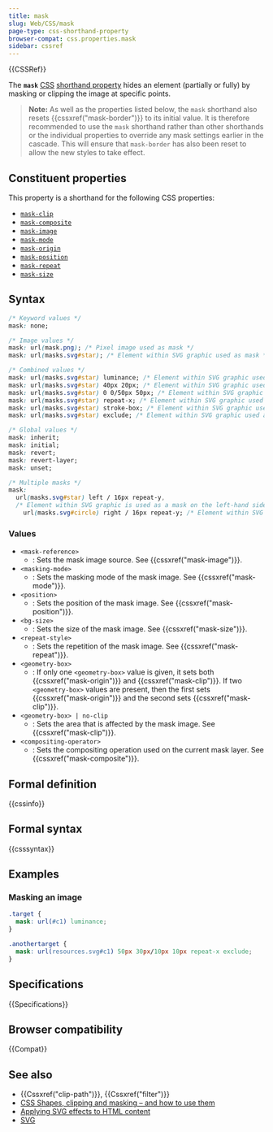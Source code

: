 ```yaml
---
title: mask
slug: Web/CSS/mask
page-type: css-shorthand-property
browser-compat: css.properties.mask
sidebar: cssref
---
```


{{CSSRef}}

The **`mask`** [CSS](/en-US/docs/Web/CSS) [shorthand property](/en-US/docs/Web/CSS/Shorthand_properties) hides an element (partially or fully) by masking or clipping the image at specific points.

> **Note:** As well as the properties listed below, the `mask` shorthand also resets {{cssxref("mask-border")}} to its initial value. It is therefore recommended to use the `mask` shorthand rather than other shorthands or the individual properties to override any mask settings earlier in the cascade. This will ensure that `mask-border` has also been reset to allow the new styles to take effect.

## Constituent properties

This property is a shorthand for the following CSS properties:

- [`mask-clip`](/en-US/docs/Web/CSS/mask-clip)
- [`mask-composite`](/en-US/docs/Web/CSS/mask-composite)
- [`mask-image`](/en-US/docs/Web/CSS/mask-image)
- [`mask-mode`](/en-US/docs/Web/CSS/mask-mode)
- [`mask-origin`](/en-US/docs/Web/CSS/mask-origin)
- [`mask-position`](/en-US/docs/Web/CSS/mask-position)
- [`mask-repeat`](/en-US/docs/Web/CSS/mask-repeat)
- [`mask-size`](/en-US/docs/Web/CSS/mask-size)

## Syntax

```css
/* Keyword values */
mask: none;

/* Image values */
mask: url(mask.png); /* Pixel image used as mask */
mask: url(masks.svg#star); /* Element within SVG graphic used as mask */

/* Combined values */
mask: url(masks.svg#star) luminance; /* Element within SVG graphic used as luminance mask */
mask: url(masks.svg#star) 40px 20px; /* Element within SVG graphic used as mask positioned 40px from the top and 20px from the left */
mask: url(masks.svg#star) 0 0/50px 50px; /* Element within SVG graphic used as mask with a width and height of 50px */
mask: url(masks.svg#star) repeat-x; /* Element within SVG graphic used as horizontally repeated mask */
mask: url(masks.svg#star) stroke-box; /* Element within SVG graphic used as mask extending to the box enclosed by the stroke */
mask: url(masks.svg#star) exclude; /* Element within SVG graphic used as mask and combined with background using non-overlapping parts */

/* Global values */
mask: inherit;
mask: initial;
mask: revert;
mask: revert-layer;
mask: unset;

/* Multiple masks */
mask:
  url(masks.svg#star) left / 16px repeat-y,
  /* Element within SVG graphic is used as a mask on the left-hand side with a width of 16px */
    url(masks.svg#circle) right / 16px repeat-y; /* Element within SVG graphic is used as a mask on the right-hand side with a width of 16px */
```

### Values

- `<mask-reference>`
  - : Sets the mask image source. See {{cssxref("mask-image")}}.
- `<masking-mode>`
  - : Sets the masking mode of the mask image. See {{cssxref("mask-mode")}}.
- `<position>`
  - : Sets the position of the mask image. See {{cssxref("mask-position")}}.
- `<bg-size>`
  - : Sets the size of the mask image. See {{cssxref("mask-size")}}.
- `<repeat-style>`
  - : Sets the repetition of the mask image. See {{cssxref("mask-repeat")}}.
- `<geometry-box>`
  - : If only one `<geometry-box>` value is given, it sets both {{cssxref("mask-origin")}} and {{cssxref("mask-clip")}}. If two `<geometry-box>` values are present, then the first sets {{cssxref("mask-origin")}} and the second sets {{cssxref("mask-clip")}}.
- `<geometry-box> | no-clip`
  - : Sets the area that is affected by the mask image. See {{cssxref("mask-clip")}}.
- `<compositing-operator>`
  - : Sets the compositing operation used on the current mask layer. See {{cssxref("mask-composite")}}.

## Formal definition

{{cssinfo}}

## Formal syntax

{{csssyntax}}

## Examples

### Masking an image

```css
.target {
  mask: url(#c1) luminance;
}

.anothertarget {
  mask: url(resources.svg#c1) 50px 30px/10px 10px repeat-x exclude;
}
```

## Specifications

{{Specifications}}

## Browser compatibility

{{Compat}}

## See also

- {{Cssxref("clip-path")}}, {{Cssxref("filter")}}
- [CSS Shapes, clipping and masking – and how to use them](https://hacks.mozilla.org/2017/06/css-shapes-clipping-and-masking/)
- [Applying SVG effects to HTML content](/en-US/docs/Web/SVG/Applying_SVG_effects_to_HTML_content)
- [SVG](/en-US/docs/Web/SVG)
